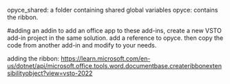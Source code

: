 opyce_shared: a folder containing shared global variables
opyce: contains the ribbon.

#adding an addin
to add an office app to these add-ins, create a new VSTO add-in project in the same solution.
add a reference to opyce.
then copy the code from another add-in and modify to your needs.

adding the ribbon:
https://learn.microsoft.com/en-us/dotnet/api/microsoft.office.tools.word.documentbase.createribbonextensibilityobject?view=vsto-2022
